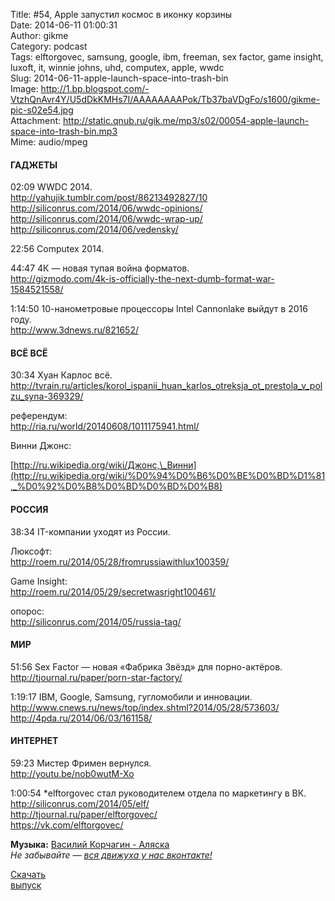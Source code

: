 Title: #54, Apple запустил космос в иконку корзины  
Date: 2014-06-11 01:00:31  
Author: gikme  
Category: podcast  
Tags: elftorgovec, samsung, google, ibm, freeman, sex factor, game insight, luxoft, it, winnie johns, uhd, computex, apple, wwdc  
Slug: 2014-06-11-apple-launch-space-into-trash-bin  
Image: http://1.bp.blogspot.com/-VtzhQnAvr4Y/U5dDkKMHs7I/AAAAAAAAPok/Tb37baVDgFo/s1600/gikme-pic-s02e54.jpg  
Attachment: http://static.qnub.ru/gik.me/mp3/s02/00054-apple-launch-space-into-trash-bin.mp3  
Mime: audio/mpeg

#### ГАДЖЕТЫ

02:09 WWDC 2014.  
<http://yahujik.tumblr.com/post/86213492827/10>  
<http://siliconrus.com/2014/06/wwdc-opinions/>  
<http://siliconrus.com/2014/06/wwdc-wrap-up/>  
<http://siliconrus.com/2014/06/vedensky/>

22:56 Computex 2014.

44:47 4К — новая тупая война форматов.  
<http://gizmodo.com/4k-is-officially-the-next-dumb-format-war-1584521558/>

1:14:50 10-нанометровые процессоры Intel Cannonlake выйдут в 2016 году.  
<http://www.3dnews.ru/821652/>

#### ВСЁ ВСЁ

30:34 Хуан Карлос всё.  
<http://tvrain.ru/articles/korol_ispanii_huan_karlos_otreksja_ot_prestola_v_polzu_syna-369329/>

референдум:  
<http://ria.ru/world/20140608/1011175941.html/>

Винни Джонс:

[http://ru.wikipedia.org/wiki/Джонс,\_Винни](http://ru.wikipedia.org/wiki/%D0%94%D0%B6%D0%BE%D0%BD%D1%81,_%D0%92%D0%B8%D0%BD%D0%BD%D0%B8)

#### РОССИЯ

38:34 IT-компании уходят из России.

Люксофт:  
<http://roem.ru/2014/05/28/fromrussiawithlux100359/>

Game Insight:  
<http://roem.ru/2014/05/29/secretwasright100461/>

опорос:  
<http://siliconrus.com/2014/05/russia-tag/>

#### МИР

51:56 Sex Factor — новая «Фабрика Звёзд» для порно-актёров.  
<http://tjournal.ru/paper/porn-star-factory/>

1:19:17 IBM, Google, Samsung, гугломобили и инновации.  
<http://www.cnews.ru/news/top/index.shtml?2014/05/28/573603/>  
<http://4pda.ru/2014/06/03/161158/>

#### ИНТЕРНЕТ

59:23 Мистер Фримен вернулся.  
<http://youtu.be/nob0wutM-Xo>

1:00:54 \*elftorgovec стал руководителем отдела по маркетингу в ВК.  
<http://siliconrus.com/2014/05/elf/>  
<http://tjournal.ru/paper/elftorgovec/>  
<https://vk.com/elftorgovec/>

**Музыка:** [Василий Корчагин - Аляска](http://vk.com/bacc3)  
*Не забывайте — [вся движуха у нас вконтакте!](http://vk.com/gikme)*

[Скачать  
выпуск](http://static.qnub.ru/gik.me/mp3/s02/00054-apple-launch-space-into-trash-bin.mp3)

